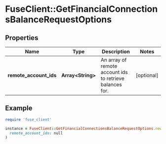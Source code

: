 # FuseClient::GetFinancialConnectionsBalanceRequestOptions

## Properties

| Name | Type | Description | Notes |
| ---- | ---- | ----------- | ----- |
| **remote_account_ids** | **Array&lt;String&gt;** | An array of remote account ids to retrieve balances for. | [optional] |

## Example

```ruby
require 'fuse_client'

instance = FuseClient::GetFinancialConnectionsBalanceRequestOptions.new(
  remote_account_ids: null
)
```

